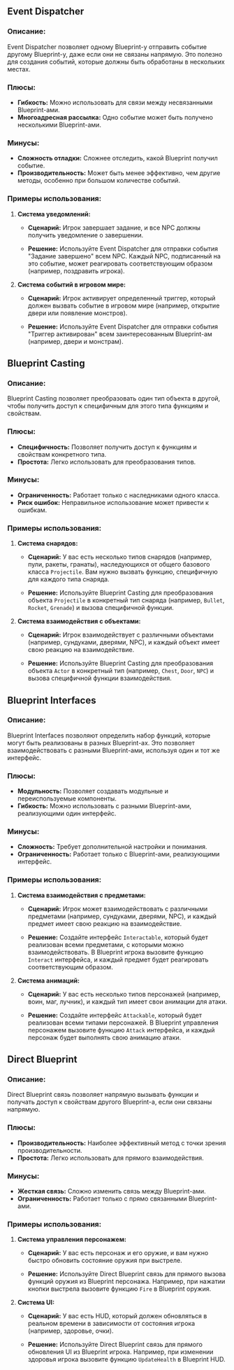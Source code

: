 ## Event Dispatcher

### Описание:
Event Dispatcher позволяет одному Blueprint-у отправить событие другому Blueprint-у, даже если они не связаны напрямую. Это полезно для создания событий, которые должны быть обработаны в нескольких местах.

### Плюсы:
- **Гибкость:** Можно использовать для связи между несвязанными Blueprint-ами.
- **Многоадресная рассылка:** Одно событие может быть получено несколькими Blueprint-ами.

### Минусы:
- **Сложность отладки:** Сложнее отследить, какой Blueprint получил событие.
- **Производительность:** Может быть менее эффективно, чем другие методы, особенно при большом количестве событий.

### Примеры использования:

1. **Система уведомлений:**
    
    - **Сценарий:** Игрок завершает задание, и все NPC должны получить уведомление о завершении.
        
    - **Решение:** Используйте Event Dispatcher для отправки события "Задание завершено" всем NPC. Каждый NPC, подписанный на это событие, может реагировать соответствующим образом (например, поздравить игрока).
        
2. **Система событий в игровом мире:**
    
    - **Сценарий:** Игрок активирует определенный триггер, который должен вызвать событие в игровом мире (например, открытие двери или появление монстров).
        
    - **Решение:** Используйте Event Dispatcher для отправки события "Триггер активирован" всем заинтересованным Blueprint-ам (например, двери и монстрам).

## Blueprint Casting

### Описание:
Blueprint Casting позволяет преобразовать один тип объекта в другой, чтобы получить доступ к специфичным для этого типа функциям и свойствам.

### Плюсы:
- **Специфичность:** Позволяет получить доступ к функциям и свойствам конкретного типа.
- **Простота:** Легко использовать для преобразования типов.

### Минусы:
- **Ограниченность:** Работает только с наследниками одного класса.
- **Риск ошибок:** Неправильное использование может привести к ошибкам.

### Примеры использования:

1. **Система снарядов:**
    
    - **Сценарий:** У вас есть несколько типов снарядов (например, пули, ракеты, гранаты), наследующихся от общего базового класса `Projectile`. Вам нужно вызвать функцию, специфичную для каждого типа снаряда.
        
    - **Решение:** Используйте Blueprint Casting для преобразования объекта `Projectile` в конкретный тип снаряда (например, `Bullet`, `Rocket`, `Grenade`) и вызова специфичной функции.
        
2. **Система взаимодействия с объектами:**
    
    - **Сценарий:** Игрок взаимодействует с различными объектами (например, сундуками, дверями, NPC), и каждый объект имеет свою реакцию на взаимодействие.
        
    - **Решение:** Используйте Blueprint Casting для преобразования объекта `Actor` в конкретный тип (например, `Chest`, `Door`, `NPC`) и вызова специфичной функции взаимодействия.

## Blueprint Interfaces

### Описание:
Blueprint Interfaces позволяют определить набор функций, которые могут быть реализованы в разных Blueprint-ах. Это позволяет взаимодействовать с разными Blueprint-ами, используя один и тот же интерфейс.

### Плюсы:
- **Модульность:** Позволяет создавать модульные и переиспользуемые компоненты.
- **Гибкость:** Можно использовать с разными Blueprint-ами, реализующими один интерфейс.

### Минусы:
- **Сложность:** Требует дополнительной настройки и понимания.
- **Ограниченность:** Работает только с Blueprint-ами, реализующими интерфейс.

### Примеры использования:

1. **Система взаимодействия с предметами:**
    
    - **Сценарий:** Игрок может взаимодействовать с различными предметами (например, сундуками, дверями, NPC), и каждый предмет имеет свою реакцию на взаимодействие.
        
    - **Решение:** Создайте интерфейс `Interactable`, который будет реализован всеми предметами, с которыми можно взаимодействовать. В Blueprint игрока вызовите функцию `Interact` интерфейса, и каждый предмет будет реагировать соответствующим образом.
        
2. **Система анимаций:**
    
    - **Сценарий:** У вас есть несколько типов персонажей (например, воин, маг, лучник), и каждый тип имеет свои анимации для атаки.
        
    - **Решение:** Создайте интерфейс `Attackable`, который будет реализован всеми типами персонажей. В Blueprint управления персонажем вызовите функцию `Attack` интерфейса, и каждый персонаж будет выполнять свою анимацию атаки.

## Direct Blueprint

### Описание:
Direct Blueprint связь позволяет напрямую вызывать функции и получать доступ к свойствам другого Blueprint-а, если они связаны напрямую.

### Плюсы:
- **Производительность:** Наиболее эффективный метод с точки зрения производительности.
- **Простота:** Легко использовать для прямого взаимодействия.

### Минусы:
- **Жесткая связь:** Сложно изменить связь между Blueprint-ами.
- **Ограниченность:** Работает только с прямо связанными Blueprint-ами.

### Примеры использования:

1. **Система управления персонажем:**
    
    - **Сценарий:** У вас есть персонаж и его оружие, и вам нужно быстро обновить состояние оружия при выстреле.
        
    - **Решение:** Используйте Direct Blueprint связь для прямого вызова функций оружия из Blueprint персонажа. Например, при нажатии кнопки выстрела вызовите функцию `Fire` в Blueprint оружия.
        
2. **Система UI:**
    
    - **Сценарий:** У вас есть HUD, который должен обновляться в реальном времени в зависимости от состояния игрока (например, здоровье, очки).
        
    - **Решение:** Используйте Direct Blueprint связь для прямого обновления UI из Blueprint игрока. Например, при изменении здоровья игрока вызовите функцию `UpdateHealth` в Blueprint HUD.


